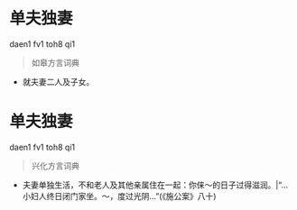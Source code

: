 # 单夫独妻
daen1 fv1 toh8 qi1
> 如皋方言词典
- 就夫妻二人及子女。

# 单夫独妻
daen1 fv1 toh8 qi1
> 兴化方言词典
- 夫妻单独生活，不和老人及其他亲属住在一起：你俫～的日子过得滋润。|“…小妇人终日闭门家坐。～，度过光阴…”(《施公案》八十)
